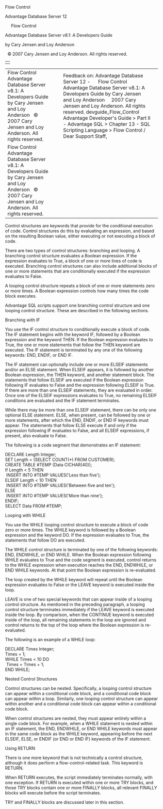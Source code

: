 Flow Control




Advantage Database Server 12  

     Flow Control

Advantage Database Server v8.1: A Developers Guide

by Cary Jensen and Loy Anderson

  © 2007 Cary Jensen and Loy Anderson. All rights reserved.

|  |
| --- |
|  |

|  |  |  |  |  |
| --- | --- | --- | --- | --- |
| Flow Control  Advantage Database Server v8.1: A Developers Guide  by Cary Jensen and Loy Anderson    © 2007 Cary Jensen and Loy Anderson. All rights reserved. |  |  | Feedback on: Advantage Database Server 12 -      Flow Control Advantage Database Server v8.1: A Developers Guide by Cary Jensen and Loy Anderson     2007 Cary Jensen and Loy Anderson. All rights reserved. devguide\_Flow\_Control Advantage Developer's Guide > Part II - Advantage SQL > Chapter 13 - SQL Scripting Language > Flow Control / Dear Support Staff, |  |
| Flow Control  Advantage Database Server v8.1: A Developers Guide  by Cary Jensen and Loy Anderson    © 2007 Cary Jensen and Loy Anderson. All rights reserved. |  |  |  |  |

Control structures are keywords that provide for the conditional execution of code. Control structures do this by evaluating an expression, and based on the resulting Boolean value, either executing or not executing a block of code.

There are two types of control structures: branching and looping. A branching control structure evaluates a Boolean expression. If the expression evaluates to True, a block of one or more lines of code is executed. Branching control structures can also include additional blocks of one or more statements that are conditionally executed if the expression evaluates to False.

A looping control structure repeats a block of one or more statements zero or more times. A Boolean expression controls how many times the code block executes.

Advantage SQL scripts support one branching control structure and one looping control structure. These are described in the following sections.

Branching with IF

You use the IF control structure to conditionally execute a block of code. The IF statement begins with the keyword IF, followed by a Boolean expression and the keyword THEN. If the Boolean expression evaluates to True, the one or more statements that follow the THEN keyword are executed. The IF statement is terminated by any one of the following keywords: END, ENDIF, or END IF.

The IF statement can optionally include one or more ELSEIF statements and/or an ELSE statement. When ELSEIF appears, it is followed by another Boolean expression, the THEN keyword, and another statement block. The statements that follow ELSEIF are executed if the Boolean expression following IF evaluates to False and the expression following ELSEIF is True. If there are more than one ELSEIF statements, they are evaluated in order. Once one of the ELSEIF expressions evaluates to True, no remaining ELSEIF conditions are evaluated and the IF statement terminates.

While there may be more than one ELSEIF statement, there can be only one optional ELSE statement. ELSE, when present, can be followed by one or more statements, after which the END, ENDIF, or END IF keywords must appear. The statements that follow ELSE execute if and only if the expression following IF evaluates to False, and all ELSEIF expressions, if present, also evaluate to False.

The following is a code segment that demonstrates an IF statement:

DECLARE Length Integer;  
SET Length = (SELECT COUNT(\*) FROM CUSTOMER);  
CREATE TABLE #TEMP (Data CICHAR(40));  
If Length < 5 THEN  
  INSERT INTO #TEMP VALUES('Less than five');  
ELSEIF Length < 10 THEN  
  INSERT INTO #TEMP VALUES('Between five and ten');  
ELSE   
  INSERT INTO #TEMP VALUES('More than nine');  
ENDIF;  
SELECT Data FROM #TEMP;

Looping with WHILE

You use the WHILE looping control structure to execute a block of code zero or more times. The WHILE keyword is followed by a Boolean expression and the keyword DO. If the expression evaluates to True, the statements that follow DO are executed.

The WHILE control structure is terminated by one of the following keywords: END, ENDWHILE, or END WHILE. When the Boolean expression following WHILE evaluates to True and the code segment is executed, control returns to the WHILE expression when execution reaches the END, ENDWHILE, or END WHILE keywords. At that point the Boolean expression is re-evaluated.

The loop created by the WHILE keyword will repeat until the Boolean expression evaluates to False or the LEAVE keyword is executed inside the loop.

LEAVE is one of two special keywords that can appear inside of a looping control structure. As mentioned in the preceding paragraph, a looping control structure terminates immediately if the LEAVE keyword is executed inside the loop. By comparison, when the CONTINUE keyword is executed inside of the loop, all remaining statements in the loop are ignored and control returns to the top of the loop where the Boolean expression is re-evaluated.

The following is an example of a WHILE loop:

DECLARE Times Integer;  
Times = 1;  
WHILE Times < 10 DO  
  Times = Times + 1;  
END WHILE;

Nested Control Structures

Control structures can be nested. Specifically, a looping control structure can appear within a conditional code block, and a conditional code block can appear within a loop. Similarly, one looping control structure can appear within another and a conditional code block can appear within a conditional code block.

When control structures are nested, they must appear entirely within a single code block. For example, when a WHILE statement is nested within an IF statement, the END, ENDWHILE, or END WHILE keywords must appear in the same code block as the WHILE keyword, appearing before the next ELSEIF, ELSE, or ENDIF (or END or END IF) keywords of the IF statement.

Using RETURN

There is one more keyword that is not technically a control structure, although it does perform a flow-control-related task. This keyword is RETURN.

When RETURN executes, the script immediately terminates normally, with one exception. If RETURN is executed within one or more TRY blocks, and those TRY blocks contain one or more FINALLY blocks, all relevant FINALLY blocks will execute before the script terminates.

TRY and FINALLY blocks are discussed later in this section.